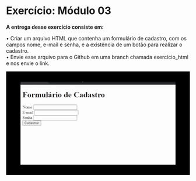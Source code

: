 # Exercício: Módulo 03

**A entrega desse exercício consiste em:**

• Criar um arquivo HTML que contenha um formulário de cadastro, com os campos nome, e-mail e senha, e a existência de um botão para realizar o cadastro. <br>
• Envie esse arquivo para o Github em uma branch chamada exercício_html e nos envie o link.


<p align="center"> 
  <img src="media/atividadem3.gif">
</p>